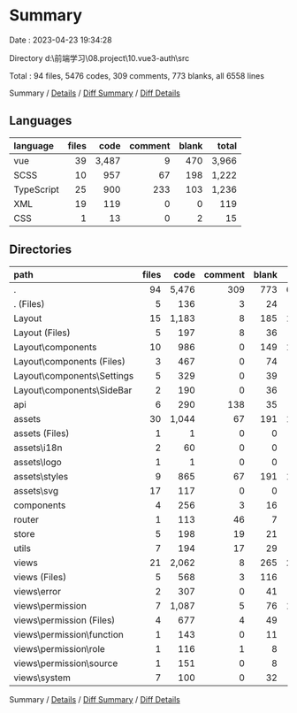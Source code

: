 # Summary

Date : 2023-04-23 19:34:28

Directory d:\\前端学习\\08.project\\10.vue3-auth\\src

Total : 94 files,  5476 codes, 309 comments, 773 blanks, all 6558 lines

Summary / [Details](details.md) / [Diff Summary](diff.md) / [Diff Details](diff-details.md)

## Languages
| language | files | code | comment | blank | total |
| :--- | ---: | ---: | ---: | ---: | ---: |
| vue | 39 | 3,487 | 9 | 470 | 3,966 |
| SCSS | 10 | 957 | 67 | 198 | 1,222 |
| TypeScript | 25 | 900 | 233 | 103 | 1,236 |
| XML | 19 | 119 | 0 | 0 | 119 |
| CSS | 1 | 13 | 0 | 2 | 15 |

## Directories
| path | files | code | comment | blank | total |
| :--- | ---: | ---: | ---: | ---: | ---: |
| . | 94 | 5,476 | 309 | 773 | 6,558 |
| . (Files) | 5 | 136 | 3 | 24 | 163 |
| Layout | 15 | 1,183 | 8 | 185 | 1,376 |
| Layout (Files) | 5 | 197 | 8 | 36 | 241 |
| Layout\\components | 10 | 986 | 0 | 149 | 1,135 |
| Layout\\components (Files) | 3 | 467 | 0 | 74 | 541 |
| Layout\\components\\Settings | 5 | 329 | 0 | 39 | 368 |
| Layout\\components\\SideBar | 2 | 190 | 0 | 36 | 226 |
| api | 6 | 290 | 138 | 35 | 463 |
| assets | 30 | 1,044 | 67 | 191 | 1,302 |
| assets (Files) | 1 | 1 | 0 | 0 | 1 |
| assets\\i18n | 2 | 60 | 0 | 0 | 60 |
| assets\\logo | 1 | 1 | 0 | 0 | 1 |
| assets\\styles | 9 | 865 | 67 | 191 | 1,123 |
| assets\\svg | 17 | 117 | 0 | 0 | 117 |
| components | 4 | 256 | 3 | 16 | 275 |
| router | 1 | 113 | 46 | 7 | 166 |
| store | 5 | 198 | 19 | 21 | 238 |
| utils | 7 | 194 | 17 | 29 | 240 |
| views | 21 | 2,062 | 8 | 265 | 2,335 |
| views (Files) | 5 | 568 | 3 | 116 | 687 |
| views\\error | 2 | 307 | 0 | 41 | 348 |
| views\\permission | 7 | 1,087 | 5 | 76 | 1,168 |
| views\\permission (Files) | 4 | 677 | 4 | 49 | 730 |
| views\\permission\\function | 1 | 143 | 0 | 11 | 154 |
| views\\permission\\role | 1 | 116 | 1 | 8 | 125 |
| views\\permission\\source | 1 | 151 | 0 | 8 | 159 |
| views\\system | 7 | 100 | 0 | 32 | 132 |

Summary / [Details](details.md) / [Diff Summary](diff.md) / [Diff Details](diff-details.md)